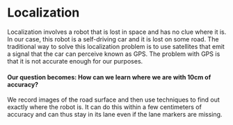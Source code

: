 # Localization

Localization involves a robot that is lost in space and has no clue where it is. In our case, this robot is a self-driving car and it is lost on some road. The traditional way to solve this localization problem is to use satellites that emit a signal that the car can perceive known as GPS. The problem with GPS is that it is not accurate enough for our purposes. 

#### Our question becomes: How can we learn where we are with 10cm of accuracy?

We record images of the road surface and then use techniques to find out exactly where the robot is. It can do this within a few centimeters of accuracy and can thus stay in its lane even if the lane markers are missing.
